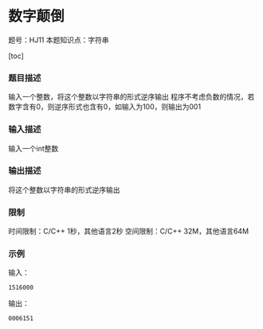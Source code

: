 # 数字颠倒

题号：HJ11
本题知识点：字符串

[toc]

### 题目描述

输入一个整数，将这个整数以字符串的形式逆序输出
程序不考虑负数的情况，若数字含有0，则逆序形式也含有0，如输入为100，则输出为001

### 输入描述

输入一个int整数

### 输出描述

将这个整数以字符串的形式逆序输出

### 限制
时间限制：C/C++ 1秒，其他语言2秒 
空间限制：C/C++ 32M，其他语言64M

### 示例

输入：
```
1516000
```

输出：
```
0006151
```